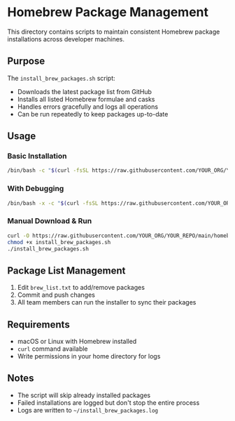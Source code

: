# Homebrew Package Management

This directory contains scripts to maintain consistent Homebrew package installations across developer machines.

## Purpose

The `install_brew_packages.sh` script:
- Downloads the latest package list from GitHub
- Installs all listed Homebrew formulae and casks
- Handles errors gracefully and logs all operations
- Can be run repeatedly to keep packages up-to-date

## Usage

### Basic Installation
```bash
/bin/bash -c "$(curl -fsSL https://raw.githubusercontent.com/YOUR_ORG/YOUR_REPO/main/homebrew/install_brew_packages.sh)"
```

### With Debugging
```bash
/bin/bash -x -c "$(curl -fsSL https://raw.githubusercontent.com/YOUR_ORG/YOUR_REPO/main/homebrew/install_brew_packages.sh)"
```

### Manual Download & Run
```bash
curl -O https://raw.githubusercontent.com/YOUR_ORG/YOUR_REPO/main/homebrew/install_brew_packages.sh
chmod +x install_brew_packages.sh
./install_brew_packages.sh
```

## Package List Management

1. Edit `brew_list.txt` to add/remove packages
2. Commit and push changes
3. All team members can run the installer to sync their packages

## Requirements

- macOS or Linux with Homebrew installed
- `curl` command available
- Write permissions in your home directory for logs

## Notes

- The script will skip already installed packages
- Failed installations are logged but don't stop the entire process
- Logs are written to `~/install_brew_packages.log`
